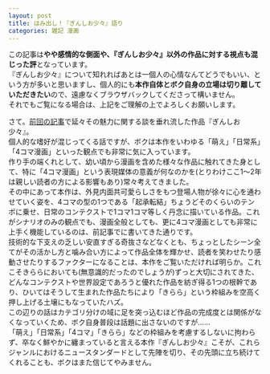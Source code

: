 ```yaml
---
layout: post
title: はみ出し！『ぎんしお少々』語り
categories: 雑記 漫画
---
```


この記事は**やや感情的な側面や、『ぎんしお少々』以外の作品に対する視点も混じった評**となっています。  
『ぎんしお少々』について知れればあとは一個人の心情なんてどうでもいい、という方が多いと思いますし、個人的にも**本作自体とボク自身の立場は切り離していただきたい**ので、遠慮なくブラウザバックしてくださって構いません。  
それでもご覧になる場合は、上記をご理解の上でよろしくお願いします。

さて。[前回の記事][Ref1]で延々その魅力に関する談を垂れ流した作品『ぎんしお少々』。  
個人的な嗜好が混じってくる話ですが、ボクは本作をいわゆる「萌え」「日常系」「4コマ漫画」といった観点でも非常に気に入っています。  
作り手の端くれとして、幼い頃から漫画を含めた様々な作品に触れてきた身として、特に「4コマ漫画」という表現媒体の意義が何なのかを(とりわけここ1〜2年は親しい読者の方による影響もあり)常々考えてきました。  
その中にあって本作は、外見内面共可愛らしさをもつ登場人物が徐々に心を通わせていく姿を、4コマの型の1つである「起承転結」ちょうどそのくらいのテンポに乗せ、日常のコンテクストで1コマ1コマ等しく丹念に描いている作品。これがシナリオのみの観点でも、漫画全般としても、更に4コマ漫画としても非常に上手く機能しているのは、前記事でに書いてきた通りです。  
技術的な下支えの乏しい安直すぎる奇抜さなどなくとも、ちょっとしたシーン全てがその活かし方と噛み合い方によって作品全体を輝かせ、読者を笑わせたり感動させたりするファクターになることは、本作をご覧いただければ明らか。これこそきららにおいても(無意識的だったのでしょうが)ずっと大切にされてきた、どんなコンテクストや世界設定であろうと優れた作品を紡ぎ得る1つの根幹であり、ひいてはそうして生まれた作品たちにより「きらら」という枠組みを空高く押し上げる土壌にもなっていたハズ。  
この辺りの話はカテゴリ分けの域に足を突っ込むほど作品の完成度とは関係がなくなっていくため、ボク自身普段は話題に出さないのですが……  
「萌え」「日常系」「4コマ」「きらら」などの枠組みを考慮するしないに拘わらず、卒なく鮮やかに纏まっていると言える本作『ぎんしお少々』こそが、これらジャンルにおけるニュースタンダードとして先陣を切り、その先頭に立ち続けてくれることも、ボクはまた信じてやみません。

[Ref1]: /2021-07-26-comic/
